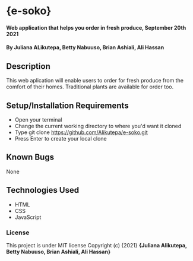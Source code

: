 # {e-soko}
#### Web application that helps you order in fresh produce, September 20th 2021
#### By **Juliana ALikutepa, Betty Nabuuso, Brian Ashiali, Ali Hassan**
## Description
This web aplication will enable users to order for fresh produce from the comfort of their homes. Traditional plants are available for order too.
## Setup/Installation Requirements
* Open your terminal
* Change the current working directory to where you'd want it cloned
* Type git clone https://github.com/Alikutepa/e-soko.git
* Press Enter to create your local clone

## Known Bugs
None
## Technologies Used
* HTML
* CSS
* JavaScript

### License
This project is under MIT license
Copyright (c) {2021} **{Juliana Alikutepa, Betty Nabuuso, Brian Ashiali, Ali Hassan}**